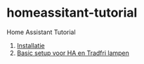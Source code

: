 # homeassitant-tutorial
Home Assistant Tutorial


1. [Installatie](docs/install.md)
2. [Basic setup voor HA en Tradfri lampen](docs/tradfri.md) 